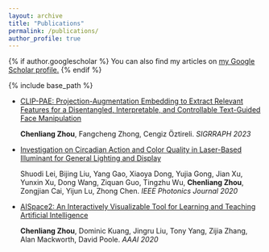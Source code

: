 ```yaml
---
layout: archive
title: "Publications"
permalink: /publications/
author_profile: true
---
```


{% if author.googlescholar %}
  You can also find my articles on <u><a href="{{author.googlescholar}}">my Google Scholar profile</a>.</u>
{% endif %}

{% include base_path %}

<!-- {% for post in site.publications reversed %}
  {% include archive-single.html %}
{% endfor %} -->

- [CLIP-PAE: Projection-Augmentation Embedding to Extract Relevant Features for a Disentangled, Interpretable, and Controllable Text-Guided Face Manipulation](/publications/2023-pae)
  
  **Chenliang Zhou**, Fangcheng Zhong, Cengiz Öztireli. *SIGRRAPH 2023*

- [Investigation on Circadian Action and Color Quality in Laser-Based Illuminant for General Lighting and Display](/publications/2020-light)
  
  Shuodi Lei, Bijing Liu, Yang Gao, Xiaoya Dong, Yujia Gong, Jian Xu, Yunxin Xu, Dong Wang, Ziquan Guo, Tingzhu Wu, **Chenliang Zhou**, Zongjian Cai, Yijun Lu, Zhong Chen. *IEEE Photonics Journal 2020*

- [AISpace2: An Interactively Visualizable Tool for Learning and Teaching Artificial Intelligence](/publications/2020-aispace2)
  
  **Chenliang Zhou**, Dominic Kuang, Jingru Liu, Tony Yang, Zijia Zhang, Alan Mackworth, David Poole. *AAAI 2020*